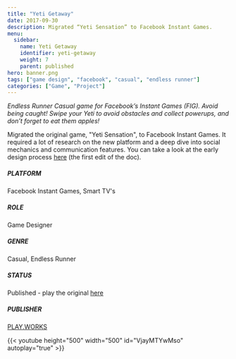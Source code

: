 ```yaml
---
title: "Yeti Getaway"
date: 2017-09-30
description: Migrated “Yeti Sensation” to Facebook Instant Games.
menu:
  sidebar:
    name: Yeti Getaway 
    identifier: yeti-getaway
    weight: 7
    parent: published
hero: banner.png
tags: ["game design", "facebook", "casual", "endless runner"]
categories: ["Game", "Project"]
---
```


*Endless Runner Casual game for Facebook’s Instant Games (FIG). Avoid being caught! Swipe your Yeti to avoid obstacles and collect powerups, and don’t forget to eat them apples!*

Migrated the original game, "Yeti Sensation", to Facebook Instant Games. It required a lot of research on the new platform and a deep dive into social mechanics and communication features. You can take a look at the early design process [here](https://drive.google.com/file/d/1veMDQQXAwRd-DpZK5GU3kh2GKPRm9bqR/view?usp=sharing) (the first edit of the doc).

##### PLATFORM
Facebook Instant Games, Smart TV's

##### ROLE
Game Designer

##### GENRE
Casual, Endless Runner

##### STATUS
Published - play the original [here](https://www.crazygames.com/game/yeti-sensation)

##### PUBLISHER
[PLAY.WORKS](https://play.works/)

{{< youtube height="500" width="500" id="VjayMTYwMso" autoplay="true" >}}